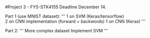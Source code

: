 #Project 3 - FYS-STK4155
Deadline December 14.

Part 1 (use MNIST dataset):
'''
 1 on SVM (Keras/tensorflow)	
 2 on CNN implementation (forward + backwords)
 1 on CNN (Keras)
'''

Part 2:
'''
More complex dataset
Implement SVM
'''	
